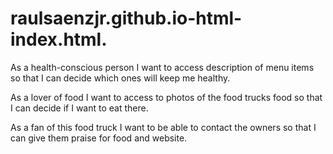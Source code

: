 # raulsaenzjr.github.io-html-index.html.

As a health-conscious person
I want to access description of menu items
so that I can decide which ones will keep me healthy.

As a lover of food
I want to access to photos of the food trucks food
so that I can decide if I want to eat there.

As a fan of this food truck
I want to be able to contact the owners
so that I can give them praise for food and website.
